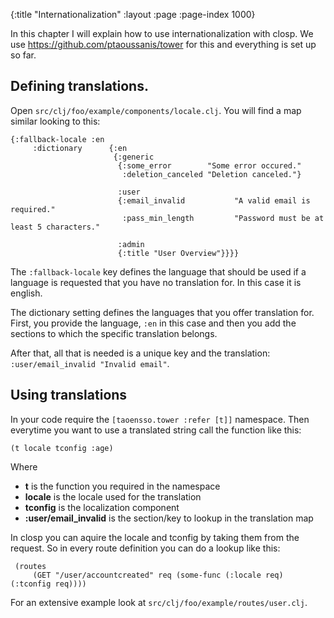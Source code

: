 {:title "Internationalization"
 :layout :page
 :page-index 1000}

In this chapter I will explain how to use internationalization with closp. We use <https://github.com/ptaoussanis/tower>
for this and everything is set up so far.


## Defining translations.

Open `src/clj/foo/example/components/locale.clj`. You will find a map similar looking to this:

    {:fallback-locale :en
         :dictionary      {:en
                           {:generic
                            {:some_error        "Some error occured."
                             :deletion_canceled "Deletion canceled."}

                            :user
                            {:email_invalid           "A valid email is required."
                             :pass_min_length         "Password must be at least 5 characters."

                            :admin
                            {:title "User Overview"}}}}

The `:fallback-locale` key defines the language that should be used if a language is requested that you have
no translation for. In this case it is english.

The dictionary setting defines the languages that you offer translation for. First, you provide the language,
`:en` in this case and then you add the sections to which the specific translation belongs.

 After that, all that is needed is a unique key and the translation: `:user/email_invalid "Invalid email"`.

## Using translations

In your code require the `[taoensso.tower :refer [t]]` namespace.
Then everytime you want to use a translated string call the function like this:

    (t locale tconfig :age)

Where
 - **t** is the function you required in the namespace
 - **locale** is the locale used for the translation
 - **tconfig** is the localization component
 - **:user/email_invalid** is the section/key to lookup in the translation map

 In closp you can aquire the locale and tconfig by taking them from the request. So in every route definition you
 can do a lookup like this:

     (routes
         (GET "/user/accountcreated" req (some-func (:locale req) (:tconfig req))))

For an extensive example look at `src/clj/foo/example/routes/user.clj`.